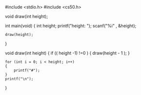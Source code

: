 #include <stdio.h>
#include <cs50.h>

void draw(int height);

int main(void)
{
    int height;
    printf("height: ");
    scanf("%i" , &height);
    
    draw(height);
} 

void draw(int height)
{
    if (( height -1) !=0 )
    {
        draw(height - 1 );
    }
    
    for (int i = 0; i < height; i++)
    {
        printf("#");
    }
    printf("\n");
}
